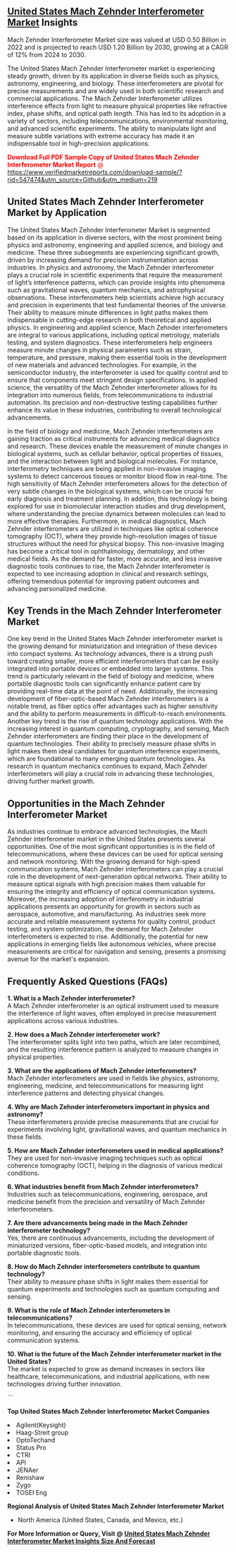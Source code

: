 <h2><a href="https://www.verifiedmarketreports.com/download-sample/?rid=547474&amp;utm_source=Github&amp;utm_medium=219" target="_blank">United States Mach Zehnder Interferometer Market</a> Insights</h2><p>Mach Zehnder Interferometer Market size was valued at USD 0.50 Billion in 2022 and is projected to reach USD 1.20 Billion by 2030, growing at a CAGR of 12% from 2024 to 2030.</p><p> <p>The United States Mach Zehnder Interferometer market is experiencing steady growth, driven by its application in diverse fields such as physics, astronomy, engineering, and biology. These interferometers are pivotal for precise measurements and are widely used in both scientific research and commercial applications. The Mach Zehnder Interferometer utilizes interference effects from light to measure physical properties like refractive index, phase shifts, and optical path length. This has led to its adoption in a variety of sectors, including telecommunications, environmental monitoring, and advanced scientific experiments. The ability to manipulate light and measure subtle variations with extreme accuracy has made it an indispensable tool in high-precision applications. <p><span class=""><span style="color: #ff0000;"><strong>Download Full PDF Sample Copy of United States Mach Zehnder Interferometer Market Report</strong> @ </span><a href="https://www.verifiedmarketreports.com/download-sample/?rid=547474&amp;utm_source=Github&amp;utm_medium=219" target="_blank">https://www.verifiedmarketreports.com/download-sample/?rid=547474&amp;utm_source=Github&amp;utm_medium=219</a></span></p></p> <h2>United States Mach Zehnder Interferometer Market by Application</h2> <p>The United States Mach Zehnder Interferometer Market is segmented based on its application in diverse sectors, with the most prominent being physics and astronomy, engineering and applied science, and biology and medicine. These three subsegments are experiencing significant growth, driven by increasing demand for precision instrumentation across industries. In physics and astronomy, the Mach Zehnder interferometer plays a crucial role in scientific experiments that require the measurement of light’s interference patterns, which can provide insights into phenomena such as gravitational waves, quantum mechanics, and astrophysical observations. These interferometers help scientists achieve high accuracy and precision in experiments that test fundamental theories of the universe. Their ability to measure minute differences in light paths makes them indispensable in cutting-edge research in both theoretical and applied physics. In engineering and applied science, Mach Zehnder interferometers are integral to various applications, including optical metrology, materials testing, and system diagnostics. These interferometers help engineers measure minute changes in physical parameters such as strain, temperature, and pressure, making them essential tools in the development of new materials and advanced technologies. For example, in the semiconductor industry, the interferometer is used for quality control and to ensure that components meet stringent design specifications. In applied science, the versatility of the Mach Zehnder interferometer allows for its integration into numerous fields, from telecommunications to industrial automation. Its precision and non-destructive testing capabilities further enhance its value in these industries, contributing to overall technological advancements. <p>In the field of biology and medicine, Mach Zehnder interferometers are gaining traction as critical instruments for advancing medical diagnostics and research. These devices enable the measurement of minute changes in biological systems, such as cellular behavior, optical properties of tissues, and the interaction between light and biological molecules. For instance, interferometry techniques are being applied in non-invasive imaging systems to detect cancerous tissues or monitor blood flow in real-time. The high sensitivity of Mach Zehnder interferometers allows for the detection of very subtle changes in the biological systems, which can be crucial for early diagnosis and treatment planning. In addition, this technology is being explored for use in biomolecular interaction studies and drug development, where understanding the precise dynamics between molecules can lead to more effective therapies. Furthermore, in medical diagnostics, Mach Zehnder interferometers are utilized in techniques like optical coherence tomography (OCT), where they provide high-resolution images of tissue structures without the need for physical biopsy. This non-invasive imaging has become a critical tool in ophthalmology, dermatology, and other medical fields. As the demand for faster, more accurate, and less invasive diagnostic tools continues to rise, the Mach Zehnder interferometer is expected to see increasing adoption in clinical and research settings, offering tremendous potential for improving patient outcomes and advancing personalized medicine. <h2>Key Trends in the Mach Zehnder Interferometer Market</h2> <p>One key trend in the United States Mach Zehnder interferometer market is the growing demand for miniaturization and integration of these devices into compact systems. As technology advances, there is a strong push toward creating smaller, more efficient interferometers that can be easily integrated into portable devices or embedded into larger systems. This trend is particularly relevant in the field of biology and medicine, where portable diagnostic tools can significantly enhance patient care by providing real-time data at the point of need. Additionally, the increasing development of fiber-optic-based Mach Zehnder interferometers is a notable trend, as fiber optics offer advantages such as higher sensitivity and the ability to perform measurements in difficult-to-reach environments. Another key trend is the rise of quantum technology applications. With the increasing interest in quantum computing, cryptography, and sensing, Mach Zehnder interferometers are finding their place in the development of quantum technologies. Their ability to precisely measure phase shifts in light makes them ideal candidates for quantum interference experiments, which are foundational to many emerging quantum technologies. As research in quantum mechanics continues to expand, Mach Zehnder interferometers will play a crucial role in advancing these technologies, driving further market growth. <h2>Opportunities in the Mach Zehnder Interferometer Market</h2> <p>As industries continue to embrace advanced technologies, the Mach Zehnder interferometer market in the United States presents several opportunities. One of the most significant opportunities is in the field of telecommunications, where these devices can be used for optical sensing and network monitoring. With the growing demand for high-speed communication systems, Mach Zehnder interferometers can play a crucial role in the development of next-generation optical networks. Their ability to measure optical signals with high precision makes them valuable for ensuring the integrity and efficiency of optical communication systems. Moreover, the increasing adoption of interferometry in industrial applications presents an opportunity for growth in sectors such as aerospace, automotive, and manufacturing. As industries seek more accurate and reliable measurement systems for quality control, product testing, and system optimization, the demand for Mach Zehnder interferometers is expected to rise. Additionally, the potential for new applications in emerging fields like autonomous vehicles, where precise measurements are critical for navigation and sensing, presents a promising avenue for the market's expansion. <h2>Frequently Asked Questions (FAQs)</h2> <p><strong>1. What is a Mach Zehnder interferometer?</strong><br> A Mach Zehnder interferometer is an optical instrument used to measure the interference of light waves, often employed in precise measurement applications across various industries.</p> <p><strong>2. How does a Mach Zehnder interferometer work?</strong><br> The interferometer splits light into two paths, which are later recombined, and the resulting interference pattern is analyzed to measure changes in physical properties.</p> <p><strong>3. What are the applications of Mach Zehnder interferometers?</strong><br> Mach Zehnder interferometers are used in fields like physics, astronomy, engineering, medicine, and telecommunications for measuring light interference patterns and detecting physical changes.</p> <p><strong>4. Why are Mach Zehnder interferometers important in physics and astronomy?</strong><br> These interferometers provide precise measurements that are crucial for experiments involving light, gravitational waves, and quantum mechanics in these fields.</p> <p><strong>5. How are Mach Zehnder interferometers used in medical applications?</strong><br> They are used for non-invasive imaging techniques such as optical coherence tomography (OCT), helping in the diagnosis of various medical conditions.</p> <p><strong>6. What industries benefit from Mach Zehnder interferometers?</strong><br> Industries such as telecommunications, engineering, aerospace, and medicine benefit from the precision and versatility of Mach Zehnder interferometers.</p> <p><strong>7. Are there advancements being made in the Mach Zehnder interferometer technology?</strong><br> Yes, there are continuous advancements, including the development of miniaturized versions, fiber-optic-based models, and integration into portable diagnostic tools.</p> <p><strong>8. How do Mach Zehnder interferometers contribute to quantum technology?</strong><br> Their ability to measure phase shifts in light makes them essential for quantum experiments and technologies such as quantum computing and sensing.</p> <p><strong>9. What is the role of Mach Zehnder interferometers in telecommunications?</strong><br> In telecommunications, these devices are used for optical sensing, network monitoring, and ensuring the accuracy and efficiency of optical communication systems.</p> <p><strong>10. What is the future of the Mach Zehnder interferometer market in the United States?</strong><br> The market is expected to grow as demand increases in sectors like healthcare, telecommunications, and industrial applications, with new technologies driving further innovation.</p> ```</p><p><strong>Top United States Mach Zehnder Interferometer Market Companies</strong></p><div data-test-id=""><p><li>Agilent(Keysight)</li><li> Haag-Streit group</li><li> OptoTechand</li><li> Status Pro</li><li> CTRI</li><li> API</li><li> JENAer</li><li> Renishaw</li><li> Zygo</li><li> TOSEI Eng</li></p><div><strong>Regional Analysis of&nbsp;United States Mach Zehnder Interferometer Market</strong></div><ul><li dir="ltr"><p dir="ltr">North America&nbsp;(United States, Canada, and Mexico, etc.)</p></li></ul><p><strong>For More Information or Query, Visit @&nbsp;</strong><strong><a href="https://www.verifiedmarketreports.com/product/mach-zehnder-interferometer-market-size-and-forecast/?utm_source=Github&amp;utm_medium=219" target="_blank">United States Mach Zehnder Interferometer Market Insights Size And Forecast</a></strong></p></div>
